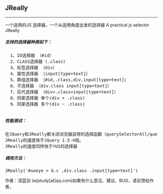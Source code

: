JReally
----------
----------

一个适用的JS 选择器，一个从适用角度出发的选择器
A practical js selector JReally

<h5>支持的选择器种类如下：</h5>
  <pre>
  1、ID选择器 （#id）
  2、CLASS选择器 (.class)
  3、标签选择器 （div）
  4、属性选择器 （input[type=text]）
  5、群组选择器 （#id,.class,div,input[type=text]）
  6、子选择器 （div.class input[type=text]）
  7、后代选择器 （div>.class>input[type=text]）
  8、同辈选择器 单个(div + .class)
  9、同辈选择器 多个(div ~ .class)
  </pre>

<h5>性能测试：</h5>
<pre>在JQuery和JReally都关闭浏览器自带的选择函数（querySelectorAll/querySelector的情况下）
JReally的速度快于JQuery 1.5-4倍。
JReally的速度同样快于YUI的选择器</pre>

<h5>调用方法：</h5>
<pre>JReally('#uoeye > b.c ,div.class .input[type=text]')</pre>

作者：深蓝剑 (wjstudy[at]qq.com)如果有什么意见、建议、BUG，请反馈给作者。